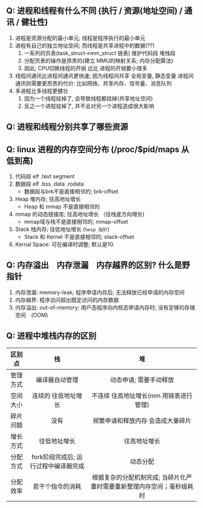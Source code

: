 ## Q: 进程和线程有什么不同 (执行 /  资源(地址空间) / 通讯 / 健壮性)
1. 进程是资源分配的最小单元; 线程是程序执行的最小单元
2. 进程有自己的独立地址空间; 而线程是共享进程中的数据(??)
    1. 一系列的页表(task_struct->mm_struct 链表) 维护代码段 堆栈段
    2. 分配页表的操作是昂贵的(建立 MMU的映射关系; 内存分配算法)
    3. 因此; CPU切换线程的开销 远比 进程的开销要小很多
3. 线程间通讯比进程间通讯更快速; 因为线程间共享 全局变量, 静态变量
   进程间通讯则需要更昂贵的代价: 比如网络、共享内存、信号量、消息队列
4. 多进程比多线程更健壮
    1. 因为一个线程挂掉了, 会导致线程都挂掉(共享地址空间)
    2. 反之一个进程挂掉了, 并不会对另一个进程造成很大影响

## Q: 进程和线程分别共享了哪些资源


## Q: linux 进程的内存空间分布 (/proc/$pid/maps 从低到高)
1. 代码段 elf .text segment
2. 数据段 elf .bss .data .rodata
    + 数据段与brk不是直接相邻的;      brk-offset
3. Heap 堆内存;       往高地址增长
    + Heap 和 mmap 不是直接相邻的
4. mmap 的动态链接库; 往高地址增长 （往栈底方向增长)
    + mmap域与栈不是直接相邻的;       mmap-offset
5. Stack 栈内存; 往低地址增长 (`%esp 指针`)
    + Stack 和 Kernel 不是直接相邻的; stack-offset 
6. Kernal Space: 可在编译时调整; 默认是1G

## Q: 内存溢出　内存泄漏　内存越界的区别? 什么是野指针
1. 内存泄漏: memory-leak; 程序申请内存后; 无法释放已经申请的内存空间
2. 内存越界: 程序访问超出既定访问的内存数据
3. 内存溢出: out-of-memory; 用户态程序向内核态申请内存时; 没有足够的存储空间　(OOM)

## Q: 进程中堆栈内存的区别
| 区别点 | 栈  |  堆 |
| :-:    | :-: | :-: |
| 管理方式 | 编译器自动管理 | 动态申请; 需要手动释放 |
| 空间大小 | 连续的 往低地址增长 | 不连续 往高地址增长(mm 用链表进行管理) |
| 碎片问题 | 没有 | 频繁申请和释放内存 会造成大量碎片 |
| 增长方式 | 往低地址增长 | 往高地址增长 |
| 分配方式 | fork阶段完成后; 运行过程中编译器完成 | 动态分配 |
| 分配效率 | 若干个指令的消耗 | 根据复杂的分配机制完成; 当碎片化严重时需要重新整理内存空间；毫秒级耗时 |
